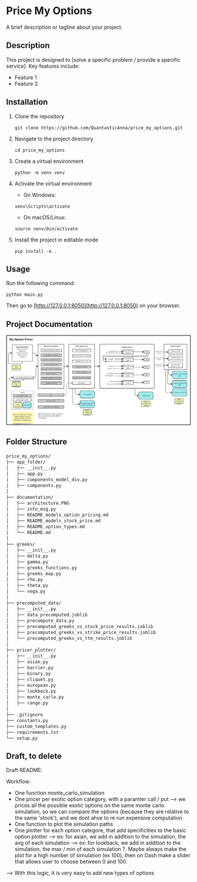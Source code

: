 # Price My Options
A brief description or tagline about your project.

## Description
This project is designed to [solve a specific problem / provide a specific service]. Key features include:
- Feature 1
- Feature 2


## Installation

1. Clone the repository
   ```
   git clone https://github.com/QuantasticAnna/price_my_options.git
   ```

2. Navigate to the project directory
   ```
   cd price_my_options
   ```

3. Create a virtual environment
   ```
   python -m venv venv
   ```

4. Activate the virtual environment
    - On Windows:
    ```
    venv\Scripts\activate
    ```
    - On macOS/Linux:
    ```
    source venv/bin/activate
    ```

5. Install the project in editable mode
    ```
    pip install -e .
    ```

## Usage

Run the following command:
```
python main.py
```

Then go to [http://127.0.0.1:8050](http://127.0.0.1:8050) on your browser.

## Project Documentation

![Architecture Overview](architecture.PNG)



## Folder Structure

```
price_my_options/
├── app_folder/
│   ├── __init__.py
│   ├── app.py
│   ├── components_model_div.py
│   ├── components.py
│
├── documentation/
│   ├── architecture.PNG
│   ├── info_msg.py
│   ├── README_models_option_pricing.md
│   ├── README_models_stock_price.md
│   ├── README_option_types.md
│   └── README.md
│
├── greeks/
│   ├── __init__.py
│   ├── delta.py
│   ├── gamma.py
│   ├── greeks_functions.py
│   ├── greeks_map.py
│   ├── rho.py
│   ├── theta.py
│   └── vega.py
│
├── precomputed_data/
│   ├── __init__.py
│   ├── data_precomputed.joblib
│   ├── precompute_data.py
│   ├── precomputed_greeks_vs_stock_price_results.joblib
│   ├── precomputed_greeks_vs_strike_price_results.joblib
│   └── precomputed_greeks_vs_ttm_results.joblib
│
├── pricer_plotter/
│   ├── __init__.py
│   ├── asian.py
│   ├── barrier.py
│   ├── binary.py
│   ├── cliquet.py
│   ├── european.py
│   ├── lookback.py
│   ├── monte_carlo.py
│   ├── range.py
│
├── .gitignore
├── constants.py
├── custom_templates.py
├── requirements.txt
└── setup.py
```



## Draft, to delete 

Draft README:

Workflow: 

- One function monte_carlo_simulation
- One pricer per exotic option category, with a paramter call / put 
    --> we prices all the possible exotic options on the same monte carlo simulation, so we can compare the options (because they are relative to the same 'stock'), and we dont ahve to re run expensive computation 
- One function to plot the simulation paths
- One plotter for each option categore, that add specificities to the basic option plotter
    --> ex: for asian, we add in addition to the simulation, the avg of each simulation 
    --> ex: for lookback, we add in addition to the simulation, the max / min of each simulation 
    ?. Maybe always make the plot for a high number of simulation (ex 100), then on Dash make a slider that allows user to choose between 0 and 100

--> With this logic, it is very easy to add new types of options

